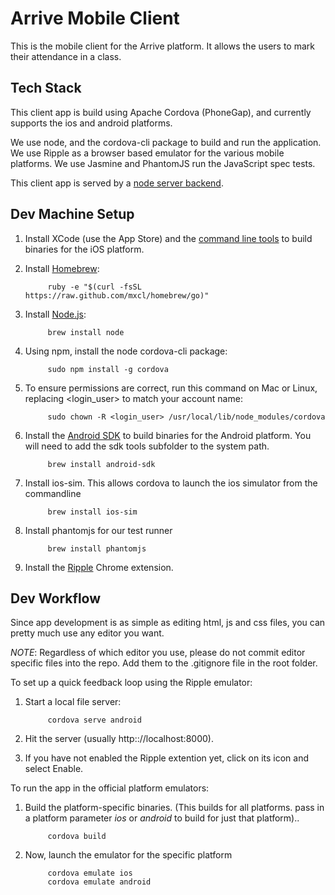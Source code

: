 Arrive Mobile Client
====================

This is the mobile client for the Arrive platform. It allows the users to mark their attendance in a class.

Tech Stack
----------

This client app is build using Apache Cordova (PhoneGap), and currently supports the ios and android platforms. 

We use node, and the cordova-cli package to build and run the application. 
We use Ripple as a browser based emulator for the various mobile platforms.
We use Jasmine and PhantomJS run the JavaScript spec tests.

This client app is served by a [node server backend](https://github.com/ArriveApp/arrive-server).

Dev Machine Setup
-----------------

1. Install XCode (use the App Store) and the [command line tools](https://developer.apple.com/downloads/) to build binaries for the iOS platform.

2. Install [Homebrew](http://mxcl.github.io/homebrew/):

            ruby -e "$(curl -fsSL https://raw.github.com/mxcl/homebrew/go)"

3. Install [Node.js](http://nodejs.org/):

            brew install node

4. Using npm, install the node cordova-cli package:

            sudo npm install -g cordova

5. To ensure permissions are correct, run this command on Mac or Linux, replacing <login_user> to match your account name:

            sudo chown -R <login_user> /usr/local/lib/node_modules/cordova
                
6. Install the [Android SDK](http://developer.android.com/sdk/index.html) to build binaries for the Android platform. You will need to add the sdk tools subfolder to the system path.

            brew install android-sdk

7. Install ios-sim. This allows cordova to launch the ios simulator from the commandline
  
            brew install ios-sim

8. Install phantomjs for our test runner
  
            brew install phantomjs

9. Install the [Ripple](https://chrome.google.com/webstore/detail/ripple-emulator-beta/geelfhphabnejjhdalkjhgipohgpdnoc?hl=en) Chrome extension.


Dev Workflow
------------

Since app development is as simple as editing html, js and css files, you can pretty much use any editor you want.

*NOTE*: Regardless of which editor you use, please do not commit editor specific files into the repo. Add them to the .gitignore file in the root folder.

To set up a quick feedback loop using the Ripple emulator:

1. Start a local file server:

            cordova serve android

2. Hit the server (usually http:://localhost:8000).
3. If you have not enabled the Ripple extention yet, click on its icon and select Enable.

To run the app in the official platform emulators:

1. Build the platform-specific binaries. (This builds for all platforms. pass in a platform parameter _ios_ or _android_ to build for just that platform)..
    
            cordova build

2. Now, launch the emulator for the specific platform
    
            cordova emulate ios
            cordova emulate android
